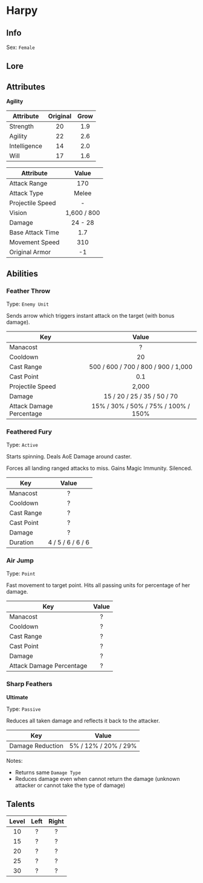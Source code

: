 # Harpy

## Info
Sex: `Female`



## Lore

## Attributes

**Agility**

|  Attribute   | Original | Grow |
|--------------|:--------:|:----:|
| Strength     |    20    | 1.9  |
| Agility      |    22    | 2.6  |
| Intelligence |    14    | 2.0  |
| Will         |    17    | 1.6  |


|    Attribute     |    Value    |
|------------------|:-----------:|
| Attack Range     |     170     |
| Attack Type      |    Melee    |
| Projectile Speed |      -      |
| Vision           | 1,600 / 800 |
| Damage           |   24 - 28   |
| Base Attack Time |     1.7     |
| Movement Speed   |     310     |
| Original Armor   |     -1      |

## Abilities

### Feather Throw

Type: `Enemy Unit`

Sends arrow which triggers instant attack on the target (with bonus damage).

| Key | Value |
|-----|:-----:|
| Manacost | ? |
| Cooldown | 20 |
| Cast Range | 500 / 600 / 700 / 800 / 900 / 1,000 |
| Cast Point | 0.1 |
| Projectile Speed | 2,000 |
| Damage | 15 / 20 / 25 / 35 / 50 / 70 |
| Attack Damage Percentage | 15% / 30% / 50% / 75% / 100% / 150% |

### Feathered Fury

Type: `Active`

Starts spinning.
Deals AoE Damage around caster.

Forces all landing ranged attacks to miss.
Gains Magic Immunity.
Silenced.

| Key | Value |
|-----|:-----:|
| Manacost | ? |
| Cooldown | ? |
| Cast Range | ? |
| Cast Point | ? |
| Damage | ? |
| Duration | 4 / 5 / 6 / 6 / 6 |

### Air Jump

Type: `Point`

Fast movement to target point.
Hits all passing units for percentage of her damage.

| Key | Value |
|-----|:-----:|
| Manacost | ? |
| Cooldown | ? |
| Cast Range | ? |
| Cast Point | ? |
| Damage | ? |
| Attack Damage Percentage | ? |

### Sharp Feathers
**__Ultimate__**

Type: `Passive`

Reduces all taken damage and reflects it back to the attacker.

| Key | Value |
|-----|:-----:|
| Damage Reduction | 5% / 12% / 20% / 29% |

Notes:
- Returns same `Damage Type`
- Reduces damage even when cannot return the damage (unknown attacker or cannot take the type of damage)

## Talents

| Level | Left | Right |
|:-----:|:----:|:-----:|
| 10 | ? | ? |
| 15 | ? | ? |
| 20 | ? | ? |
| 25 | ? | ? |
| 30 | ? | ? |
